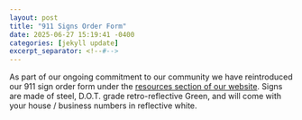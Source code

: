 ```yaml
---
layout: post
title: "911 Signs Order Form"
date: 2025-06-27 15:19:41 -0400
categories: [jekyll update]
excerpt_separator: <!--#-->
---
```

As part of our ongoing commitment to our community we have reintroduced our 911 sign order form under the [resources section of our website](https://swoopefire.com/resources). Signs are made of steel, D.O.T. grade retro-reflective Green, and will come with your house / business numbers in reflective white. <!--#-->

